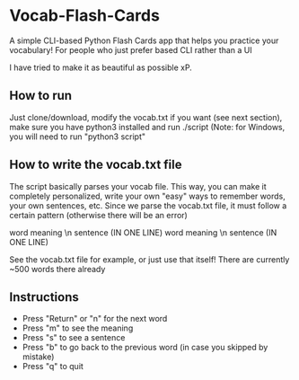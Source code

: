 # Vocab-Flash-Cards

A simple CLI-based Python Flash Cards app that helps you practice your vocabulary!
For people who just prefer based CLI rather than a UI

I have tried to make it as beautiful as possible xP.

## How to run
Just clone/download, modify the vocab.txt if you want (see next section), make sure you have python3 installed and run ./script (Note: for Windows, you will need to run "python3 script"

## How to write the vocab.txt file
The script basically parses your vocab file. This way, you can make it completely personalized, write your own "easy" ways to remember words, your own sentences, etc. 
Since we parse the vocab.txt file, it must follow a certain pattern (otherwise there will be an error)

word <hyphen> meaning \n
sentence (IN ONE LINE)
<space>
word <hyphen> meaning \n
sentence (IN ONE LINE)
<space>
  
See the vocab.txt file for example, or just use that itself! There are currently ~500 words there already
  
## Instructions
- Press "Return" or "n" for the next word
- Press "m" to see the meaning
- Press "s" to see a sentence
- Press "b" to go back to the previous word (in case you skipped by mistake)
- Press "q" to quit
